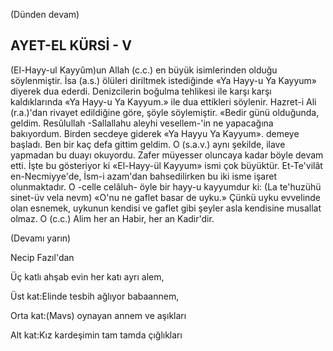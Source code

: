 
(Dünden devam)

## AYET-EL KÜRSİ - V

(El-Hayy-ul Kayyûm)un Allah (c.c.) en bü­yük isimlerinden olduğu söylenmiştir. İsa (a.s.) ölüleri diriltmek istediğinde «Ya Hayy-u Ya Kayyum» diyerek dua ederdi. Denizcilerin boğulma tehlikesi ile karşı karşı kaldıklarında «Ya Hayy-u Ya Kayyum.» ile dua ettikleri söy­lenir. Hazret-i Ali (r.a.)'dan rivayet edildiğine göre, şöyle söylemiştir. «Bedir günü olduğun­da, geldim. Resûlullah -Sallallahu aleyhi vesellem-'in ne yapacağına bakıyordum. Birden secdeye giderek «Ya Hayyu Ya Kayyum». de­meye başladı. Ben bir kaç defa gittim geldim. O (s.a.v.) aynı şekilde, ilave yapmadan bu duayı okuyordu. Zafer müyesser oluncaya ka­dar böyle devam etti. İşte bu gösteriyor ki «El-Hayy-ül Kayyum» ismi çok büyüktür. Et-Te'vilât en-Necmiyye'de, İsm-i azam'dan bah­sedilirken bu iki isme işaret olunmaktadır. O -celle celâluh- öyle bir hayy-u kayyumdur ki: (La te'huzühü sinet-üv vela nevm) «O'nu ne gaflet basar de uyku.» Çünkü uyku evve­linde olan esnemek, uykunun kendisi ve gaf­let gibi şeyler asla kendisine musallat olmaz. O (c.c.) Alim her an Habir, her an Kadir'dir.

(Devamı yarın)

Necip Fazıl'dan

Üç katlı ahşab evin her katı ayrı alem,

Üst kat:Elinde tesbih ağlıyor babaannem,

Orta kat:(Mavs) oynayan annem ve aşıkları

Alt kat:Kız kardeşimin tam tamda çığlıkları
